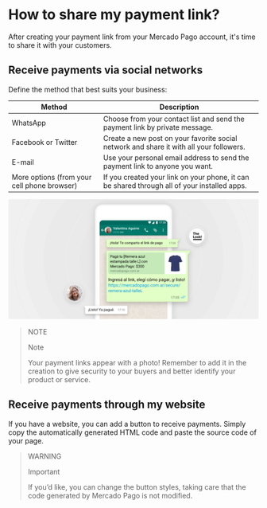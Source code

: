 # How to share my payment link?

After creating your payment link from your Mercado Pago account, it's time to share it with your customers.

## Receive payments via social networks

Define the method that best suits your business:

**Method** | **Description**
----------------- | -----------------
WhatsApp | Choose from your contact list and send the payment link by private message.
Facebook or Twitter | Create a new post on your favorite social network and share it with all your followers.
E-mail | Use your personal email address to send the payment link to anyone you want.
More options  (from your cell phone browser) | If you created your link on your phone, it can be shared through all of your installed apps.

![Receive payments from your social media](/images/button/byl_compartir.png)

> NOTE
> 
> Note
> 
> Your payment links appear with a photo! Remember to add it in the creation to give security to your buyers and better identify your product or service.

## Receive payments through my website

If you have a website, you can add a button to receive payments.
Simply copy the automatically generated HTML code and paste the source code of your page.

> WARNING
> 
> Important
> 
> If you’d like, you can change the button styles, taking care that the code generated by Mercado Pago is not modified.
